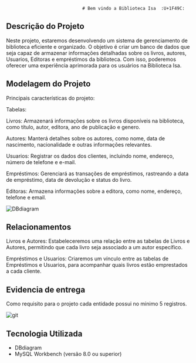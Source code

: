                                  # Bem vindo a Biblioteca Isa  :U+1F49C:

## Descrição do Projeto 

Neste projeto, estaremos desenvolvendo um sistema de gerenciamento de biblioteca eficiente e organizado. O objetivo é criar um banco de dados que seja capaz de armazenar informações detalhadas sobre os livros, autores, Usuarios, Editoras e empréstimos da biblioteca. Com isso, poderemos oferecer uma experiência aprimorada para os usuários na Biblioteca Isa.

## Modelagem do Projeto

Principais características do projeto:

Tabelas:

Livros: Armazenará informações sobre os livros disponíveis na biblioteca, como título, autor, editora, ano de publicação e genero.

Autores: Manterá detalhes sobre os autores, como nome, data de nascimento, nacionalidade e outras informações relevantes.

Usuarios: Registrar os dados dos clientes, incluindo nome, endereço, número de telefone e e-mail.

Empréstimos: Gerenciará as transações de empréstimos, rastreando a data de empréstimo, data de devolução e status do livro.

Editoras: Armazena informações sobre a editora, como nome, endereço, telefone e email.

![DBdiagram](https://github.com/isaabellepontes/Biblioteca/assets/133885977/bade9726-4403-41ff-889a-4ccdf1d8df15)

## Relacionamentos

Livros e Autores: Estabeleceremos uma relação entre as tabelas de Livros e Autores, permitindo que cada livro seja associado a um autor específico.

Empréstimos e Usuarios: Criaremos um vínculo entre as tabelas de Empréstimos e Usuarios, para acompanhar quais livros estão emprestados a cada cliente.

## Evidencia de entrega
Como requisito para o projeto cada entidade possui no minimo 5 registros.

![git](https://github.com/isaabellepontes/Biblioteca/assets/133885977/120540e8-a9eb-42a7-af6e-c1842d0d531a)

## Tecnologia Utilizada 
* DBdiagram
* MySQL Workbench (versão 8.0 ou superior)

